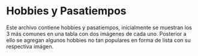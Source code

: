 # Hobbies y Pasatiempos

Este archivo contiene hobbies y pasatiempos, inicialmente se muestran los 3 más comunes en una tabla con dos imágenes de cada uno. Posterior a ello se agregan algunos hobbies no tan populares en forma de lista con su respectiva imágen.